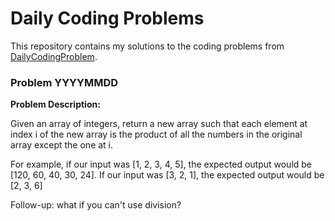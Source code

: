 # Daily Coding Problems

This repository contains my solutions to the coding problems from [DailyCodingProblem](https://www.dailycodingproblem.com/).

### Problem YYYYMMDD

**Problem Description:**

Given an array of integers, return a new array such that each element at index i of the new array is the product of all the numbers in the original array except the one at i.

For example, if our input was [1, 2, 3, 4, 5], the expected output would be [120, 60, 40, 30, 24]. If our input was [3, 2, 1], the expected output would be [2, 3, 6]

Follow-up: what if you can't use division?